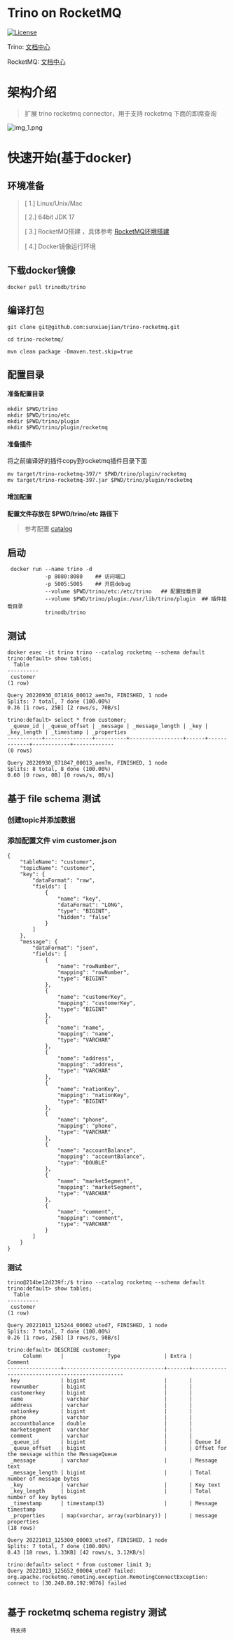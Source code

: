 # Trino on RocketMQ
[![License](https://img.shields.io/badge/license-Apache%202-4EB1BA.svg)](https://www.apache.org/licenses/LICENSE-2.0.html)

Trino:  [文档中心](https://trino.io/)

RocketMQ:  [文档中心](https://rocketmq.apache.org/)
# 架构介绍
>扩展 trino rocketmq connector，用于支持 rocketmq 下面的即席查询

![img_1.png](img_1.png)
# 快速开始(基于docker)
## 环境准备
> [ 1.] Linux/Unix/Mac
> 
> [ 2.] 64bit JDK 17
> 
> [ 3.] RocketMQ搭建 ，具体参考 [RocketMQ环境搭建](https://rocketmq.apache.org/docs/%E5%BF%AB%E9%80%9F%E5%85%A5%E9%97%A8/02quickstart)
>
> [ 4.] Docker镜像运行环境

## 下载docker镜像
```
docker pull trinodb/trino 
```
## 编译打包

```
git clone git@github.com:sunxiaojian/trino-rocketmq.git

cd trino-rocketmq/
 
mvn clean package -Dmaven.test.skip=true
```
## 配置目录

#### 准备配置目录
```
mkdir $PWD/trino
mkdir $PWD/trino/etc
mkdir $PWD/trino/plugin
mkdir $PWD/trino/plugin/rocketmq
```
#### 准备插件
将之前编译好的插件copy到rocketmq插件目录下面 
```
mv target/trino-rocketmq-397/* $PWD/trino/plugin/rocketmq
mv target/trino-rocketmq-397.jar $PWD/trino/plugin/rocketmq
```
#### 增加配置
**配置文件存放在 $PWD/trino/etc 路径下**
> 参考配置 [catalog](https://github.com/sunxiaojian/trino-rocketmq/tree/main/config)

## 启动

```
 docker run --name trino -d
            -p 8080:8080    ## 访问端口
            -p 5005:5005    ## 开启debug
            --volume $PWD/trino/etc:/etc/trino   ## 配置挂载目录
            --volume $PWD/trino/plugin:/usr/lib/trino/plugin  ## 插件挂载目录
            trinodb/trino  
```

## 测试
```
docker exec -it trino trino --catalog rocketmq --schema default
trino:default> show tables;
  Table
----------
 customer
(1 row)

Query 20220930_071816_00012_aem7m, FINISHED, 1 node
Splits: 7 total, 7 done (100.00%)
0.36 [1 rows, 25B] [2 rows/s, 70B/s]

trino:default> select * from customer;
 _queue_id | _queue_offset | _message | _message_length | _key | _key_length | _timestamp | _properties
-----------+---------------+----------+-----------------+------+-------------+------------+-------------
(0 rows)

Query 20220930_071847_00013_aem7m, FINISHED, 1 node
Splits: 8 total, 8 done (100.00%)
0.60 [0 rows, 0B] [0 rows/s, 0B/s]
```

## 基于 file schema 测试
### 创建topic并添加数据

### 添加配置文件 vim customer.json
```
{
    "tableName": "customer",
    "topicName": "customer",
    "key": {
        "dataFormat": "raw",
        "fields": [
            {
                "name": "key",
                "dataFormat": "LONG",
                "type": "BIGINT",
                "hidden": "false"
            }
        ]
    },
    "message": {
        "dataFormat": "json",
        "fields": [
            {
                "name": "rowNumber",
                "mapping": "rowNumber",
                "type": "BIGINT"
            },
            {
                "name": "customerKey",
                "mapping": "customerKey",
                "type": "BIGINT"
            },
            {
                "name": "name",
                "mapping": "name",
                "type": "VARCHAR"
            },
            {
                "name": "address",
                "mapping": "address",
                "type": "VARCHAR"
            },
            {
                "name": "nationKey",
                "mapping": "nationKey",
                "type": "BIGINT"
            },
            {
                "name": "phone",
                "mapping": "phone",
                "type": "VARCHAR"
            },
            {
                "name": "accountBalance",
                "mapping": "accountBalance",
                "type": "DOUBLE"
            },
            {
                "name": "marketSegment",
                "mapping": "marketSegment",
                "type": "VARCHAR"
            },
            {
                "name": "comment",
                "mapping": "comment",
                "type": "VARCHAR"
            }
        ]
    }
}
```
### 测试
```
trino@214be12d239f:/$ trino --catalog rocketmq --schema default
trino:default> show tables;
  Table
----------
 customer
(1 row)

Query 20221013_125244_00002_uted7, FINISHED, 1 node
Splits: 7 total, 7 done (100.00%)
0.26 [1 rows, 25B] [3 rows/s, 98B/s]

trino:default> DESCRIBE customer;
     Column      |              Type              | Extra |                    Comment
-----------------+--------------------------------+-------+------------------------------------------------
 key             | bigint                         |       |
 rownumber       | bigint                         |       |
 customerkey     | bigint                         |       |
 name            | varchar                        |       |
 address         | varchar                        |       |
 nationkey       | bigint                         |       |
 phone           | varchar                        |       |
 accountbalance  | double                         |       |
 marketsegment   | varchar                        |       |
 comment         | varchar                        |       |
 _queue_id       | bigint                         |       | Queue Id
 _queue_offset   | bigint                         |       | Offset for the message within the MessageQueue
 _message        | varchar                        |       | Message text
 _message_length | bigint                         |       | Total number of message bytes
 _key            | varchar                        |       | Key text
 _key_length     | bigint                         |       | Total number of key bytes
 _timestamp      | timestamp(3)                   |       | Message timestamp
 _properties     | map(varchar, array(varbinary)) |       | message properties
(18 rows)

Query 20221013_125300_00003_uted7, FINISHED, 1 node
Splits: 7 total, 7 done (100.00%)
0.43 [18 rows, 1.33KB] [42 rows/s, 3.12KB/s]

trino:default> select * from customer limit 3;
Query 20221013_125652_00004_uted7 failed: org.apache.rocketmq.remoting.exception.RemotingConnectException: connect to [30.240.80.192:9876] failed


```

## 基于 rocketmq schema registry 测试

```
 待支持
```


